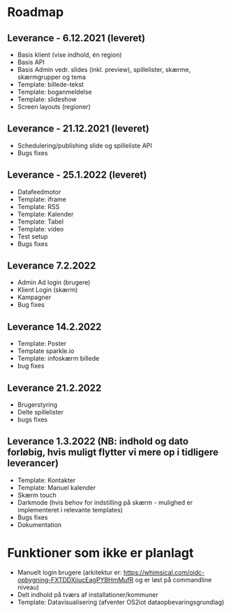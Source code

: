 # Roadmap

## Leverance - 6.12.2021 (leveret)
*	Basis klient (vise indhold, én region)
*	Basis API
*	Basis Admin vedr. slides (inkl. preview), spillelister, skærme, skærmgrupper og tema
*	Template: billede-tekst
*	Template: boganmeldelse
*	Template: slideshow
*	Screen layouts (regioner) 

## Leverance - 21.12.2021 (leveret)
*	Schedulering/publishing slide og spilleliste API
*	Bugs fixes	

## Leverance - 25.1.2022 (leveret)
*	Datafeedmotor  
*	Template: iframe
*	Template: RSS
*	Template: Kalender
*	Template: Tabel 
*	Template: video
*	Test setup
*	Bugs fixes

## Leverance 7.2.2022 
*	Admin Ad login (brugere)
*	Klient Login (skærm)
*	Kampagner
*	Bug fixes

## Leverance 14.2.2022
*	Template: Poster
*	Template sparkle.io
*	Template: infoskærm billede
*	bug fixes

## Leverance 21.2.2022
*	Brugerstyring
*	Delte spillelister
*	bugs fixes

## Leverance 	1.3.2022 (NB: indhold og dato forløbig, hvis muligt flytter vi mere op i tidligere leverancer)
*	Template: Kontakter
*	Template: Manuel kalender
*	Skærm touch
*	Darkmode (hvis behov for indstilling på skærm - mulighed er implementeret i relevante templates)
*	Bugs fixes
*	Dokumentation

# Funktioner som ikke er planlagt
* Manuelt login brugere (arkitektur er: https://whimsical.com/oidc-opbygning-FXTDDXjiucEagPYBHmMufR og er løst på commandline niveau)
* Delt indhold på tværs af installationer/kommuner
*	Template: Datavisualisering (afventer OS2iot dataopbevaringsgrundlag)



